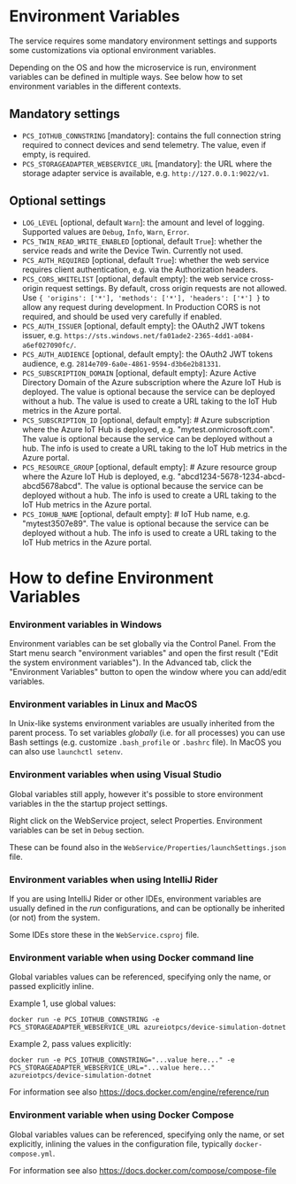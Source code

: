 # Environment Variables

The service requires some mandatory environment settings and supports some
customizations via optional environment variables.

Depending on the OS and how the microservice is run, environment variables
can be defined in multiple ways. See below how to set environment variables
in the different contexts.

## Mandatory settings

* `PCS_IOTHUB_CONNSTRING` [mandatory]: contains the full connection string
  required to connect devices and send telemetry. The value, even if empty,
  is required.
* `PCS_STORAGEADAPTER_WEBSERVICE_URL` [mandatory]: the URL where the storage
  adapter service is available, e.g. `http://127.0.0.1:9022/v1`.

## Optional settings

* `LOG_LEVEL` [optional, default `Warn`]: the amount and level of logging.
  Supported values are `Debug`, `Info`, `Warn`, `Error`.
* `PCS_TWIN_READ_WRITE_ENABLED` [optional, default `True`]: whether the service
  reads and write the Device Twin.  Currently not used.
* `PCS_AUTH_REQUIRED` [optional, default `True`]: whether the web service
  requires client authentication, e.g. via the Authorization headers.
* `PCS_CORS_WHITELIST` [optional, default empty]: the web service cross-origin
  request settings. By default, cross origin requests are not allowed.
  Use `{ 'origins': ['*'], 'methods': ['*'], 'headers': ['*'] }` to allow
  any request during development.  In Production CORS is not required, and
  should be used very carefully if enabled.
* `PCS_AUTH_ISSUER` [optional, default empty]: the OAuth2 JWT tokens
  issuer, e.g. `https://sts.windows.net/fa01ade2-2365-4dd1-a084-a6ef027090fc/`.
* `PCS_AUTH_AUDIENCE` [optional, default empty]: the OAuth2 JWT tokens
  audience, e.g. `2814e709-6a0e-4861-9594-d3b6e2b81331`.
* `PCS_SUBSCRIPTION_DOMAIN` [optional, default empty]: Azure Active
  Directory Domain of the Azure subscription where the Azure IoT Hub is
  deployed. The value is optional because the service can be deployed without
  a hub. The value is used to create a URL taking to the IoT Hub metrics in
  the Azure portal.
* `PCS_SUBSCRIPTION_ID` [optional, default empty]: # Azure subscription
   where the Azure IoT Hub is deployed, e.g. "mytest.onmicrosoft.com". The
   value is optional because the service can be deployed without a hub.
   The info is used to create a URL taking to the IoT Hub metrics in the
   Azure portal.
* `PCS_RESOURCE_GROUP` [optional, default empty]: # Azure resource group
   where the Azure IoT Hub is deployed, e.g. "abcd1234-5678-1234-abcd-abcd5678abcd".
   The value is optional because the service can be deployed without a hub.
   The info is used to create a URL taking to the IoT Hub metrics in the
   Azure portal.
* `PCS_IOHUB_NAME` [optional, default empty]: # IoT Hub name, e.g. "mytest3507e89".
   The value is optional because the service can be deployed without a hub.
   The info is used to create a URL taking to the IoT Hub metrics in the
   Azure portal.

# How to define Environment Variables

### Environment variables in Windows

Environment variables can be set globally via the Control Panel. From the
Start menu search "environment variables" and open the first result
("Edit the system environment variables"). In the Advanced tab, click the
"Environment Variables" button to open the window where you can add/edit
variables.

### Environment variables in Linux and MacOS

In Unix-like systems environment variables are usually inherited from the
parent process. To set variables *globally* (i.e. for all processes) you
can use Bash settings (e.g. customize `.bash_profile` or `.bashrc` file).
In MacOS you can also use `launchctl setenv`.

### Environment variables when using Visual Studio

Global variables still apply, however it's possible to store environment
variables in the the startup project settings.

Right click on the WebService project, select Properties. Environment
variables can be set in `Debug` section.

These can be found also in the `WebService/Properties/launchSettings.json` file.

### Environment variables when using IntelliJ Rider

If you are using IntelliJ Rider or other IDEs, environment variables
are usually defined in the *run* configurations, and can be optionally
be inherited (or not) from the system.

Some IDEs store these in the `WebService.csproj` file.

### Environment variable when using Docker command line

Global variables values can be referenced, specifying only the name,
or passed explicitly inline.

Example 1, use global values:

```
docker run -e PCS_IOTHUB_CONNSTRING -e PCS_STORAGEADAPTER_WEBSERVICE_URL azureiotpcs/device-simulation-dotnet
```

Example 2, pass values explicitly:

```
docker run -e PCS_IOTHUB_CONNSTRING="...value here..." -e PCS_STORAGEADAPTER_WEBSERVICE_URL="...value here..." azureiotpcs/device-simulation-dotnet
```

For information see also https://docs.docker.com/engine/reference/run

### Environment variable when using Docker Compose

Global variables values can be referenced, specifying only the name,
or set explicitly, inlining the values in the configuration file,
typically `docker-compose.yml`.

For information see also https://docs.docker.com/compose/compose-file
